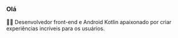 ### Olá 

👨‍💻 Desenvolvedor front-end e Android Kotlin apaixonado por criar experiências incríveis para os usuários.


